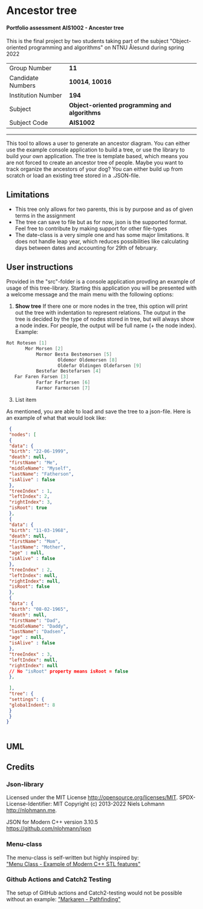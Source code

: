 
# Ancestor tree

#### Portfolio assessment AIS1002 - Ancester tree
This is the final project by two students taking part of the subject "Object-oriented programming and algorithms" on NTNU Ålesund during spring 2022

|  |  |
|--|--|
| Group Number | **11** |  
| Candidate Numbers	 | **10014**,  **10016**|
| Institution Number | **194** |
| Subject | **Object-oriented programming and algorithms** |
| Subject Code	| **AIS1002** |



---  
This tool to allows a user to generate an ancestor diagram. You can either use the example console application to build  a tree, or use the library to build your own application. The tree is template based, which means you are not forced to  create an ancestor tree of people. Maybe you want to track organize the ancestors of your dog? You can either build up  from scratch or load an existing tree stored in a .JSON-file. <br>

## Limitations
* This tree only allows for two parents, this is by purpose and as of given terms in the assignment
* The tree can save to file but as for now, json is the supported format. Feel free to contribute by making support for other file-types
* The date-class is a very simple one and has some major limitations. It does not handle leap year, which reduces possibilities like calculating days between dates and accounting for 29th of february.

## User instructions
Provided in the "src"-folder is a console application provding an example of usage of this tree-library.
Starting this application you will be presented with a welcome message and the main menu with the following options:

1. **Show tree**
   If there one or more nodes in the tree, this option will print out the tree with indentation to represent relations.
   The output in the tree is decided by the type of nodes stored in tree, but will always show a node index. For people, the output will be full name (+ the node index). Example:
```cpp
Rot Rotesen [1]
       Mor Morsen [2]
           Mormor Besta Bestemorsen [5]
                   Oldemor Oldemorsen [8]
                   Oldefar Oldingen Oldefarsen [9]
           Bestefar Bestefarsen [4]
   Far Faren Farsen [3]
           Farfar Farfarsen [6]
           Farmor Farmorsen [7]
```

3. List item

As mentioned, you are able to load and save the tree to a json-file. Here is an example of what that would look like:

``` json  
 {  
 "nodes": [  
 {  
 "data": {  
 "birth": "22-06-1999",  
 "death": null,  
 "firstName": "Me",  
 "middleName": "Myself",  
 "lastName": "Fatherson",  
 "isAlive" : false  
 },  
 "treeIndex" : 1,  
 "leftIndex": 2,  
 "rightIndex": 3,  
 "isRoot": true  
 },  
 {  
 "data": {  
 "birth": "11-03-1968",  
 "death": null,  
 "firstName": "Mom",  
 "lastName": "Mother",  
 "age" : null,  
 "isAlive" : false  
 },  
 "treeIndex" : 2,  
 "leftIndex": null,  
 "rightIndex": null,  
 "isRoot": false  
 },  
 {  
 "data": {  
 "birth": "08-02-1965",  
 "death": null,  
 "firstName": "Dad",  
 "middleName": "Daddy",  
 "lastName": "Dadsen",  
 "age" : null,  
 "isAlive" : false  
 },  
 "treeIndex" : 3,  
 "leftIndex": null,  
 "rightIndex": null  
 // No "isRoot" property means isRoot = false  
 },  
    
 ],  
 "tree": {  
 "settings": {  
 "globalIndent": 8  
 }  
 }  
}  
  
```  

## UML


## Credits

### Json-library
Licensed under the MIT License <http://opensource.org/licenses/MIT>.
SPDX-License-Identifier: MIT
Copyright (c) 2013-2022 Niels Lohmann <http://nlohmann.me>.

JSON for Modern C++
version 3.10.5  
https://github.com/nlohmann/json

### Menu-class

The menu-class is self-written but highly inspired by:  
["Menu Class - Example of Modern C++ STL features"](https://www.cppstories.com/2018/07/menu-cpp17-example/)

### Github Actions and Catch2 Testing

The setup of GitHub actions and Catch2-testing would not be possible without an example:
["Markaren - Pathfinding"](https://github.com/AIS1002-OOP/Pathfinding)

